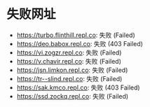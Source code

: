 # 失败网址
- https://turbo.flinthill.repl.co: 失败 (Failed)
- https://deo.babox.repl.co: 失败 (403
Failed)
- https://vi.zogzr.repl.co: 失败 (Failed)
- https://v.chavir.repl.co: 失败 (Failed)
- https://jsn.limkon.repl.co: 失败 (Failed)
- https://tr--slind.repl.co: 失败 (Failed)
- https://sak.kmco.repl.co: 失败 (403
Failed)
- https://ssd.zockq.repl.co: 失败 (Failed)
